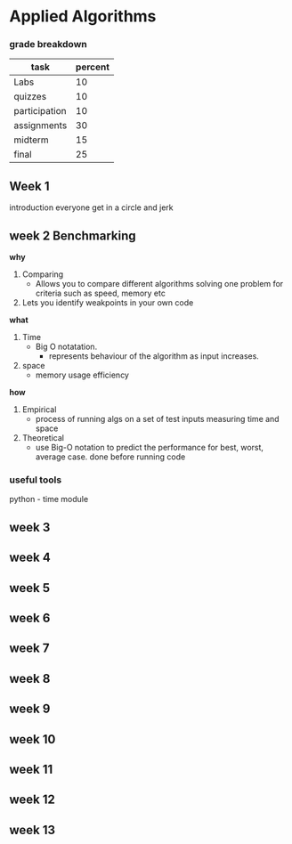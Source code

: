 # Applied Algorithms
### grade breakdown

|task|percent|
|--|--|
|Labs|10|
|quizzes|10|
|participation|10|
|assignments|30|
|midterm|15|
|final|25|


## Week 1

introduction everyone get in a circle and jerk

## week 2 Benchmarking

**why**

1. Comparing 
    - Allows you to compare different algorithms solving one problem for criteria such as speed, memory etc
2. Lets you identify weakpoints in your own code

**what**
1. Time
    - Big O notatation.
        - represents behaviour of the algorithm as input increases.
2. space
    - memory usage efficiency

**how**

1. Empirical
    - process of running algs on a set of test inputs measuring time and space
2. Theoretical
    - use Big-O notation to predict the performance for best, worst, average case. done before running code

### useful tools

python - time module





## week 3

## week 4

## week 5

## week 6

## week 7

## week 8

## week 9

## week 10

## week 11

## week 12

## week 13